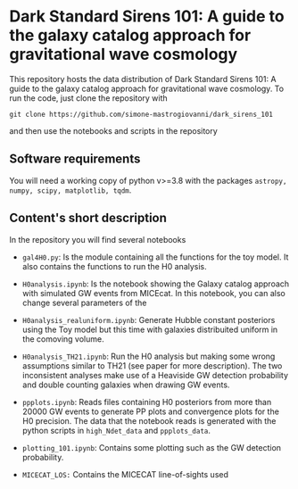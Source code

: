 # Dark Standard Sirens 101: A guide to the galaxy catalog approach for gravitational wave cosmology

This repository hosts the data distribution of Dark Standard Sirens 101: A guide to the galaxy catalog approach for gravitational wave cosmology. To run the code, just clone the repository with 

```
git clone https://github.com/simone-mastrogiovanni/dark_sirens_101
```

and then use the notebooks and scripts in the repository

## Software requirements

You will need a working copy of python v>=3.8 with the packages `astropy, numpy, scipy, matplotlib, tqdm`.

## Content's short description

In the repository you will find several notebooks

* `gal4H0.py`: Is the module containing all the functions for the toy model. It also contains the functions to run the H0 analysis.

* `H0analysis.ipynb`: Is the notebook showing the Galaxy catalog approach with simulated GW events from MICEcat. In this notebook, you can also change several parameters of the 

* `H0analysis_realuniform.ipynb`: Generate Hubble constant posteriors using the Toy model but this time with galaxies distribuited uniform in the comoving volume.

* `H0analysis_TH21.ipynb`: Run the H0 analysis but making some wrong assumptions similar to TH21 (see paper for more description). The two inconsistent analyses make use of a Heaviside GW detection probability and double counting galaxies when drawing GW events.

* `ppplots.ipynb`: Reads files containing H0 posteriors from more than 20000 GW events to generate PP plots and convergence plots for the H0 precision. The data that the notebook reads is generated with the python scripts in `high_Ndet_data` and `ppplots_data`.

* `plotting_101.ipynb`: Contains some plotting such as the GW detection probability. 

* `MICECAT_LOS:` Contains the MICECAT line-of-sights used
